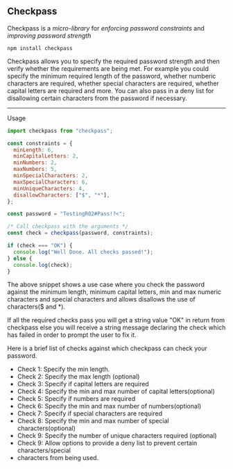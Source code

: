 ## Checkpass

Checkpass is a _micro-library_ for _enforcing password constraints_ and _improving password strength_

```
npm install checkpass
```

Checkpass allows you to specify the required password strength and then verify
whether the requirements are being met. For example you could specify the minimum
required length of the password, whether numberic characters are required, whether special characters are required, whether capital letters are required and more.
You can also pass in a deny list for disallowing certain characters from the password if necessary.

---

Usage

```javascript
import checkpass from "checkpass";

const constraints = {
  minLength: 6,
  minCapitalLetters: 2,
  minNumbers: 2,
  maxNumbers: 5,
  minSpecialCharacters: 2,
  maxSpecialCharacters: 6,
  minUniqueCharacters: 4,
  disallowCharacters: ["$", "*"],
};

const password = "TestingR02#Pass!?<";

/* Call checkpass with the arguments */
const check = checkpass(password, constraints);

if (check === "OK") {
  console.log("Well Done. All checks passed!");
} else {
  console.log(check);
}
```

The above snippet shows a use case where you check the password against the minimum length,
minimum capital letters, min and max numeric characters and special characters and allows disallows the
use of characters($ and \*).

If all the required checks pass you will get a string value "OK" in return from checkpass else you will
receive a string message declaring the check which has failed in order to prompt the user to fix it.

Here is a brief list of checks against which checkpass can check your password.

- Check 1: Specify the min length.
- Check 2: Specify the max length (optional)
- Check 3: Specify if capital letters are required
- Check 4: Specify the min and max number of capital letters(optional)
- Check 5: Specify if numbers are required
- Check 6: Specify the min and max number of numbers(optional)
- Check 7: Specify if special characters are required
- Check 8: Specify the min and max number of special characters(optional)
- Check 9: Specify the number of unique characters required (optional)
- Check 9: Allow options to provide a deny list to prevent certain characters/special
- characters from being used.
